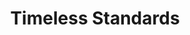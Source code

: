 ---
inv_num: 2011-082
add_credit:
url: 2011-082-timeless-standards
title: Timeless Standards
year: '2011'
display_year: '2011'
medium: Inkjet on canvas
dims: 56 x 40 inches
pitch: "​Scan of a Lacoste shirt."
ps:
live_url:
youtube:
related_code:
subheading:
download:
commission:
layout: things-i-made
---